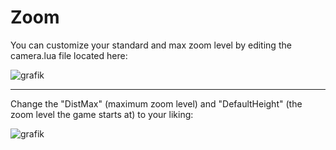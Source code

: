 
# Zoom
You can customize your standard and max zoom level by editing the camera.lua file located here:

![grafik](https://github.com/Nubb3r/PhoenixMod/assets/12478713/46c6f0c8-fd2e-4b1f-9aac-9796da5c3387)


---

Change the "DistMax" (maximum zoom level) and "DefaultHeight" (the zoom level the game starts at) to your liking:

![grafik](https://github.com/Nubb3r/PhoenixMod/assets/12478713/6c5c8a50-b7c2-4c79-819c-410000dfd43d)
